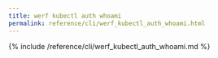 ```yaml
---
title: werf kubectl auth whoami
permalink: reference/cli/werf_kubectl_auth_whoami.html
---
```


{% include /reference/cli/werf_kubectl_auth_whoami.md %}

